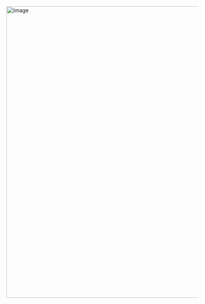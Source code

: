 <img width="764" alt="image" src="https://github.com/user-attachments/assets/2bc7b211-0a80-44e2-814c-91fe57e638d1" />
